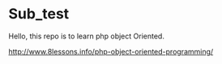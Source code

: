 Sub_test
========

Hello, this repo is to learn php object Oriented.

http://www.8lessons.info/php-object-oriented-programming/





